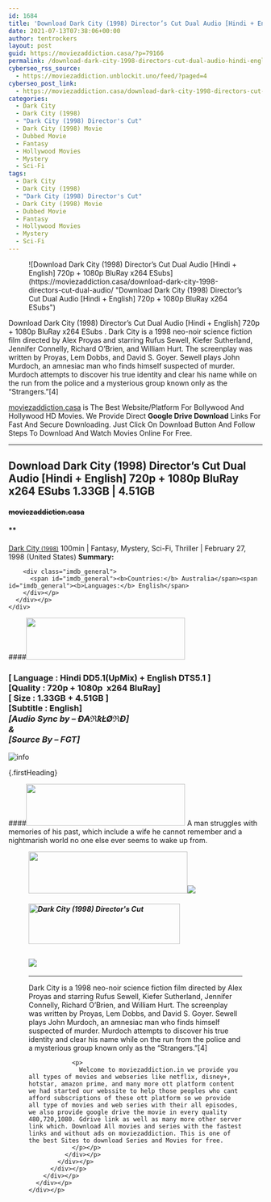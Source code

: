 ```yaml
---
id: 1684
title: 'Download Dark City (1998) Director’s Cut Dual Audio [Hindi + English] 720p + 1080p BluRay x264 ESubs'
date: 2021-07-13T07:38:06+00:00
author: tentrockers
layout: post
guid: https://moviezaddiction.casa/?p=79166
permalink: /download-dark-city-1998-directors-cut-dual-audio-hindi-english-720p-1080p-bluray-x264-esubs/
cyberseo_rss_source:
  - https://moviezaddiction.unblockit.uno/feed/?paged=4
cyberseo_post_link:
  - https://moviezaddiction.casa/download-dark-city-1998-directors-cut-dual-audio/
categories:
  - Dark City
  - Dark City (1998)
  - "Dark City (1998) Director's Cut"
  - Dark City (1998) Movie
  - Dubbed Movie
  - Fantasy
  - Hollywood Movies
  - Mystery
  - Sci-Fi
tags:
  - Dark City
  - Dark City (1998)
  - "Dark City (1998) Director's Cut"
  - Dark City (1998) Movie
  - Dubbed Movie
  - Fantasy
  - Hollywood Movies
  - Mystery
  - Sci-Fi
---
```

<figure class="entry-thumbnail">![Download Dark City (1998) Director’s Cut Dual Audio [Hindi + English] 720p + 1080p BluRay x264 ESubs](https://moviezaddiction.casa/download-dark-city-1998-directors-cut-dual-audio/ "Download Dark City (1998) Director’s Cut Dual Audio [Hindi + English] 720p + 1080p BluRay x264 ESubs") </figure> 

Download Dark City (1998) Director’s Cut Dual Audio [Hindi + English] 720p + 1080p BluRay x264 ESubs . Dark City is a 1998 neo-noir science fiction film directed by Alex Proyas and starring Rufus Sewell, Kiefer Sutherland, Jennifer Connelly, Richard O’Brien, and William Hurt. The screenplay was written by Proyas, Lem Dobbs, and David S. Goyer. Sewell plays John Murdoch, an amnesiac man who finds himself suspected of murder. Murdoch attempts to discover his true identity and clear his name while on the run from the police and a mysterious group known only as the “Strangers.”[4]<sup id="cite_ref-S3Premiere_5-0" class="reference"></sup>

[moviezaddiction.casa](https://moviezaddiction.casa) is The Best Website/Platform For Bollywood And Hollywood HD Movies. We Provide Direct **Google Drive Download** Links For Fast And Secure Downloading. Just Click On Download Button And Follow Steps To Download And Watch Movies Online For Free.

* * *

## <span>Download Dark City (1998) Director’s Cut Dual Audio [Hindi + English] 720p + 1080p BluRay x264 ESubs 1.33GB | 4.51GB</span>

#### <span>~~moviezaddiction.casa~~</span>

#### **</p> 

<div class="imdb_container">
  <div>
    <div class="imdb_dark">
      <div class="imdb_right">
        <span id="movie_title"><a href="https://www.imdb.com/title/tt0118929" target="_blank" rel="noopener">Dark City<small> (1998)</small></a></span> <span id="genres">100min | Fantasy, Mystery, Sci-Fi, Thriller | February 27, 1998 (United States)</span> <span id="summary"><b>Summary: </b></span> </p> 
        
        <div class="imdb_general">
          <span id="imdb_general"><b>Countries:</b> Australia</span><span id="imdb_general"><b>Languages:</b> English</span>
        </div></p>
      </div></p>
    </div>
  </div>
</div>

</b></h4> 

####<img loading="lazy" class="aligncenter" src="https:///moviezaddiction.casa/wp-content/uploads/2018/02/Media-Info.png?zoom=0.8099999785423279&resize=315%2C83&ssl=1" srcset="https://moviezaddiction.casa//wp-content/uploads/2018/02/Media-Info.png?zoom=0.8999999761581421&resize=315%2C83&ssl=1" width="315" height="83" /> 

### <span><span><strong>[ Language : Hindi DD5.1(UpMix) + English DTS5.1</strong>&nbsp;]</span><br /><span>[Quality : 720p + 1080p&nbsp; x264 BluRay]</span><br /><span>[ Size : 1.33GB + 4.51GB ]</span><br /><span>[Subtitle : English]<br /></span></span><span><em>[Audio Sync by – Đ₳ℜҟŁØℜĐ]<br />&<br />[Source By – FGT]<br /></em></span>  
<img src="https://i.imgur.com/AusysgD.png" alt="info" usemap="#workmap" /> </p> 

<map name="workmap">
  <area alt="imdb" coords="0,0,80,40" shape="rect" href="https://www.imdb.com/title/tt0118929/" target="_blank" />
  
  <area alt="youtube" coords="100,0,180,40" shape="rect" href="https://www.youtube.com/watch?v=gt9HkO-cGGo" target="_blank" />
</map> {.firstHeading}

####<img loading="lazy" class="aligncenter" src="https://moviezaddiction.casa//wp-content/uploads/2018/02/Plot.jpeg?zoom=0.8099999785423279&resize=315%2C83&ssl=1" srcset="https://moviezaddiction.casa//wp-content/uploads/2018/02/Plot.jpeg?zoom=0.8999999761581421&resize=315%2C83&ssl=1" width="315" height="83" /> <span>A man struggles with memories of his past, which include a wife he cannot remember and a nightmarish world no one else ever seems to wake up from.</span>

<div class="wp-block-image">
  <figure class="aligncenter is-resized"><img loading="lazy" class="aligncenter" src="https://i1.wp.com/moviezaddiction.casa/wp-content/uploads/2018/02/Screenshots-Button.png?zoom=0.8099999785423279&resize=315%2C83&ssl=1" srcset="https://moviezaddiction.casa//wp-content/uploads/2018/02/Screenshots-Button.png?zoom=0.8999999761581421&resize=315%2C83&ssl=1" width="315" height="83" /><img class="aligncenter" src="https://1.bp.blogspot.com/-BQajwJaxY8Q/YO07lo8z5tI/AAAAAAAAAH4/mQ3Jxb1LaVg4SFk5Hi7xiUorak5XoD07wCLcBGAsYHQ/s16000/Dark%2BCity%2B%25281998%2529%2BDirector%2527s%2BCut%2B1080p%2BBluRay%2Bx264%2B%255BHindi%2BDD5.1%2B%252B%2BEnglish%2BDTS5.1%255D%2BESubs%2B%255BWww.MoviezAddiction.Casa%255D.mkv.jpg" /> </p> 
  
  <h4 class="summary_text">
    <em><img loading="lazy" class="aligncenter" src="https://i2.wp.com/moviezaddiction.casa/wp-content/uploads/2018/02/Download-Button-1.png?zoom=0.8099999785423279&resize=300%2C80&ssl=1" srcset="https://i2.wp.com/moviezaddiction.casa/wp-content/uploads/2018/02/Download-Button-1.png?zoom=0.8999999761581421&resize=300%2C80&ssl=1" alt="Dark City (1998) Director's Cut " width="300" height="80" /></em>
  </h4>
  
  <h2>
    <img class="aligncenter" src="https://i.imgur.com/Ds7bb.gif" />
  </h2>
  
  <hr />
  
  <div class="mod" data-md="50" data-hveid="250" data-ved="0ahUKEwi-7dnvqo7WAhXLsFQKHTILBKEQkCkI-gEoAzAn">
    <div class="_cgc kno-fb-ctx" data-hveid="251" data-ved="0ahUKEwi-7dnvqo7WAhXLsFQKHTILBKEQziAI-wEoADAn">
      <div class="r-iH9cFH0n0MiE">
        <div class="mod" data-md="50" data-hveid="228" data-ved="0ahUKEwjniJq86tTWAhULK48KHU9mChkQkCkI5AEoBDAh">
          <div class="_cgc kno-fb-ctx" data-hveid="229" data-ved="0ahUKEwjniJq86tTWAhULK48KHU9mChkQziAI5QEoADAh">
            <div class="r-iwKCMzMr_HBQ">
              <div class="overviewContainer ng-star-inserted">
                <p>
                  Dark City is a 1998 neo-noir science fiction film directed by Alex Proyas and starring Rufus Sewell, Kiefer Sutherland, Jennifer Connelly, Richard O’Brien, and William Hurt. The screenplay was written by Proyas, Lem Dobbs, and David S. Goyer. Sewell plays John Murdoch, an amnesiac man who finds himself suspected of murder. Murdoch attempts to discover his true identity and clear his name while on the run from the police and a mysterious group known only as the “Strangers.”[4]
                </p>
                
                <p>
                  Welcome to moviezaddiction.in we provide you all types of movies and webseries like netflix, disney+, hotstar, amazon prime, and many more ott platform content we had started our webssite to help those peoples who cant afford subscriptions of these ott platform so we provide all type of movies and web series with their all episodes, we also provide google drive the movie in every quality 480,720,1080. Gdrive link as well as many more other server link which. Download All movies and series with the fastest links and without ads on moviezaddiction. This is one of the best Sites to download Series and Movies for free.
                </p></p>
              </div></p>
            </div></p>
          </div></p>
        </div></p>
      </div></p>
    </div></p>
  </div></figure>
</div>